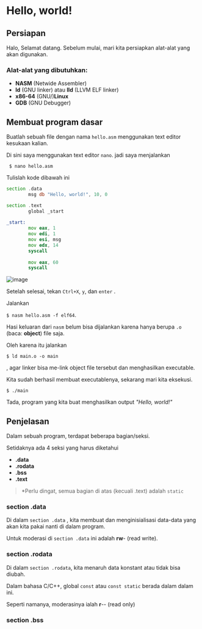 # Hello, world!

## Persiapan
Halo, Selamat datang. Sebelum mulai, mari kita persiapkan alat-alat yang akan digunakan.

### Alat-alat yang dibutuhkan:
* **NASM** (Netwide Assembler)
* **ld** (GNU linker) atau **lld** (LLVM ELF linker)
* **x86-64** (GNU/)**Linux**
* **GDB** (GNU Debugger)

## Membuat program dasar
Buatlah sebuah file dengan nama `hello.asm` menggunakan text editor kesukaan kalian.

Di sini saya menggunakan text editor `nano`. jadi saya menjalankan 

` $ nano hello.asm`

Tulislah kode dibawah ini

```asm
section .data
        msg db "Hello, world!", 10, 0

section .text
        global _start
        
_start:
        mov eax, 1
        mov edi, 1
        mov esi, msg
        mov edx, 14
        syscall
        
        mov eax, 60
        syscall
```

![image](https://user-images.githubusercontent.com/86765295/167251386-b3f1748c-93d0-4fa5-8c89-3221b328f245.png)

Setelah selesai, tekan `Ctrl+X`, `y`, dan `enter` .

Jalankan 

`$ nasm hello.asm -f elf64`.

Hasi keluaran dari `nasm` belum bisa dijalankan karena hanya berupa `.o` (baca: **object**) file saja.

Oleh karena itu jalankan 

`$ ld main.o -o main`

, agar linker bisa me-link object file tersebut dan menghasilkan executable.

Kita sudah berhasil membuat executablenya, sekarang mari kita eksekusi.

`$ ./main`

Tada, program yang kita buat menghasilkan output _"Hello, world!"_

## Penjelasan

Dalam sebuah program, terdapat beberapa bagian/seksi.

Setidaknya ada 4 seksi yang harus diketahui

* **.data**
* **.rodata**
* **.bss**
* **.text**

> *Perlu dingat, semua bagian di atas (kecuali .text) adalah `static`

### section .data

Di dalam `section .data` , kita membuat dan menginisialisasi data-data yang akan kita pakai nanti di dalam program. 

Untuk moderasi di `section .data` ini adalah **rw**- (read write).

### section .rodata

Di dalam `section .rodata`, kita menaruh data konstant atau tidak bisa diubah.

Dalam bahasa C/C++, global `const` atau `const static` berada dalam dalam ini.

Seperti namanya, moderasinya ialah **r**-- (read only)

### section .bss


